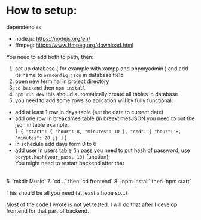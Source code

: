 # How to setup:
dependencies:  
+ node.js: https://nodejs.org/en/  
+ ffmpeg: https://www.ffmpeg.org/download.html 
	
You need to add both to path, then:

1. set up databese ( for example with xampp and phpmyadmin ) and add its name to `ormconfig.json` in database field  
2. open new terminal in project directory  
3. `cd backend` then `npm install`  
4. `npm run dev` this should automatically create all tables in database  
5. you need to add some rows so aplication will by fully functional:  
+ add at least 1 row in days table (set the date to current date)
+ add one row in breaktimes table (in breaktimesJSON you need to put the json in table example:  
`[ { "start": { "hour": 8, "minutes": 10 }, "end": { "hour": 8, "minutes": 20 }} ]` )  
+ in schedule add days form 0 to 6
+ add user in users table (in pass you need to put hash of password, use `bcrypt.hash(your_pass, 10)` function);  
You might need to restart backend after that  
<br/>
6. `mkdir Music`    
7. `cd ..` then `cd frontend`  
8. `npm install` then `npm start`   
	
This should be all you need (at least a hope so...)

Most of the code I wrote is not yet tested. I will do that after I develop frontend for that part of backend.